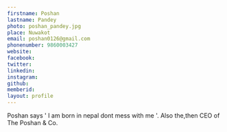```yaml
---
firstname: Poshan 
lastname: Pandey 
photo: poshan_pandey.jpg 
place: Nuwakot 
email: poshan0126@gmail.com 
phonenumber: 9860003427 
website: 
facebook: 
twitter: 
linkedin: 
instagram: 
github: 
memberid:
layout: profile
---
```


Poshan says ' I am born in nepal
dont mess with me '. Also the,then CEO of The Poshan & Co. 

